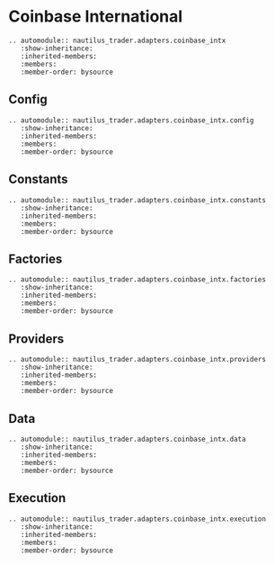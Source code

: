 # Coinbase International

```{eval-rst}
.. automodule:: nautilus_trader.adapters.coinbase_intx
   :show-inheritance:
   :inherited-members:
   :members:
   :member-order: bysource
```

## Config

```{eval-rst}
.. automodule:: nautilus_trader.adapters.coinbase_intx.config
   :show-inheritance:
   :inherited-members:
   :members:
   :member-order: bysource
```

## Constants

```{eval-rst}
.. automodule:: nautilus_trader.adapters.coinbase_intx.constants
   :show-inheritance:
   :inherited-members:
   :members:
   :member-order: bysource
```

## Factories

```{eval-rst}
.. automodule:: nautilus_trader.adapters.coinbase_intx.factories
   :show-inheritance:
   :inherited-members:
   :members:
   :member-order: bysource
```

## Providers

```{eval-rst}
.. automodule:: nautilus_trader.adapters.coinbase_intx.providers
   :show-inheritance:
   :inherited-members:
   :members:
   :member-order: bysource
```

## Data

```{eval-rst}
.. automodule:: nautilus_trader.adapters.coinbase_intx.data
   :show-inheritance:
   :inherited-members:
   :members:
   :member-order: bysource
```

## Execution

```{eval-rst}
.. automodule:: nautilus_trader.adapters.coinbase_intx.execution
   :show-inheritance:
   :inherited-members:
   :members:
   :member-order: bysource
```
